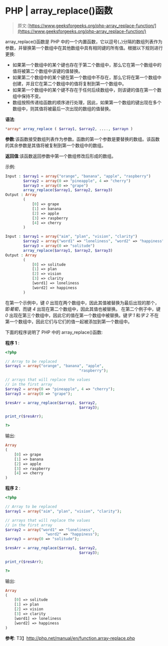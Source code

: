 # PHP | array_replace()函数

> 原文:[https://www.geeksforgeeks.org/php-array_replace-function/](https://www.geeksforgeeks.org/php-array_replace-function/)

array_replace()函数是 PHP 中的一个内置函数，它以逗号(，)分隔的数组列表作为参数，并替换第一个数组中在其他数组中具有相同键的所有值。根据以下规则进行更换:

*   如果第一个数组中的某个键也存在于第二个数组中，那么它在第一个数组中的值将被第二个数组中该键的值替换。
*   如果第二个数组中的某个键在第一个数组中不存在，那么它将在第一个数组中创建，并且它在第二个数组中的值将复制到第一个数组中。
*   如果第一个数组中的某个键不存在于任何后续数组中，则该键的值在第一个数组中保持不变。
*   数组按照传递给函数的顺序进行处理，因此，如果第一个数组的键出现在多个数组中，则其值将被最后一次出现的数组的值替换。

**语法**:

```php
*array* array_replace ( $array1, $array2, ...., $arrayn )

```

**参数**:该函数接受数组列表作为参数。函数的第一个参数是要替换的数组。该函数的其余参数是其值将被复制到第一个数组中的数组。

**返回值**:该函数返回参数中第一个数组修改后形成的数组。

示例:

```php
Input : $array1 = array("orange", "banana", "apple", "raspberry")
        $array2 = array(0 => "pineapple", 4 => "cherry")
        $array3 = array(0 => "grape")
        array_replace($array1, $array2, $array3)
Output : Array
        (
            [0] => grape
            [1] => banana
            [2] => apple
            [3] => raspberry
            [4] => cherry
        )

Input : $array1 = array("aim", "plan", "vision", "clarity")
        $array2 = array("word1" => "loneliness", "word2" => "happiness")
        $array3 = array(0 => "solitude")
        array_replace($array1, $array2, $array3)
Output : Array
        (
            [0] => solitude
            [1] => plan
            [2] => vision
            [3] => clarity
            [word1] => loneliness
            [word2] => happiness
        )

```

在第一个示例中，键 *0* 出现在两个数组中，因此其值被替换为最后出现的那个，即*葡萄*，而键 *4* 出现在第二个数组中，因此其值也被替换。
在第二个例子中，键 *0* 出现在第三个数组中，因此它的值在第一个数组中被替换。键*字 1* 和*字 2* 不在第一个数组中，因此它们与它们的值一起被添加到第一个数组中。

下面的程序说明了 PHP 中的 array_replace()函数:

**程序 1** :

```php
<?php

// Array to be replaced
$array1 = array("orange", "banana", "apple", 
                                 "raspberry");

// arrays that will replace the values 
// in the first array
$array2 = array(0 => "pineapple", 4 => "cherry");
$array3 = array(0 => "grape");

$resArr = array_replace($array1, $array2, 
                                 $array3);

print_r($resArr);

?>
```

输出:

```php
Array
(
    [0] => grape
    [1] => banana
    [2] => apple
    [3] => raspberry
    [4] => cherry
)

```

**程序 2** :

```php
<?php

// Array to be replaced
$array1 = array("aim", "plan", "vision", "clarity");

// arrays that will replace the values 
// in the first array
$array2 = array("word1" => "loneliness", 
                  "word2" => "happiness");
$array3 = array(0 => "solitude");

$resArr = array_replace($array1, $array2, 
                                 $array3);

print_r($resArr);

?>
```

输出:

```php
Array
(
    [0] => solitude
    [1] => plan
    [2] => vision
    [3] => clarity
    [word1] => loneliness
    [word2] => happiness
)

```

**参考**:
T3】http://php.net/manual/en/function.array-replace.php